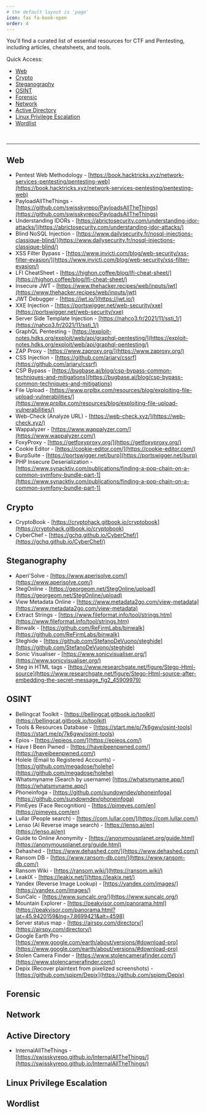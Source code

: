 ```yaml
---
# the default layout is 'page'
icon: fas fa-book-open
order: 4
---
```


You'll find a curated list of essential resources for CTF and Pentesting, including articles, cheatsheets, and tools.


Quick Access:

- <a href="#web">Web</a>
- <a href="#crypto">Crypto</a>
- <a href="#steganography">Steganography</a>
- <a href="#osint">OSINT</a>
- <a href="#forensic">Forensic</a>
- <a href="#network">Network</a>
- <a href="#active-directory">Active Directory</a>
- <a href="#linux-privilege-escalation">Linux Privilege Escalation</a>
- <a href="#wordlist">Wordlist</a>


<br>

_____________________________________________________



## Web

- Pentest Web Methodology - [https://book.hacktricks.xyz/network-services-pentesting/pentesting-web](https://book.hacktricks.xyz/network-services-pentesting/pentesting-web)
- PayloadAllTheThings - [https://github.com/swisskyrepo/PayloadsAllTheThings](https://github.com/swisskyrepo/PayloadsAllTheThings)
- Understanding IDORs - [https://abrictosecurity.com/understanding-idor-attacks/](https://abrictosecurity.com/understanding-idor-attacks/)
- Blind NoSQL Injection - [https://www.dailysecurity.fr/nosql-injections-classique-blind/](https://www.dailysecurity.fr/nosql-injections-classique-blind/)
- XSS Filter Bypass - [https://www.invicti.com/blog/web-security/xss-filter-evasion/](https://www.invicti.com/blog/web-security/xss-filter-evasion/)
- LFI CheatSheet - [https://highon.coffee/blog/lfi-cheat-sheet/](https://highon.coffee/blog/lfi-cheat-sheet/)
- Insecure JWT - [https://www.thehacker.recipes/web/inputs/jwt](https://www.thehacker.recipes/web/inputs/jwt)
- JWT Debugger - [https://jwt.io/](https://jwt.io/)
- XXE Injection - [https://portswigger.net/web-security/xxe](https://portswigger.net/web-security/xxe)
- Server Side Template Injection - [https://nahco3.fr/2021/11/ssti_1/](https://nahco3.fr/2021/11/ssti_1/)
- GraphQL Pentesting - [https://exploit-notes.hdks.org/exploit/web/api/graphql-pentesting/](https://exploit-notes.hdks.org/exploit/web/api/graphql-pentesting/)
- ZAP Proxy - [https://www.zaproxy.org/](https://www.zaproxy.org/)
- CSS Injection - [https://github.com/ariary/cssrf](https://github.com/ariary/cssrf)
- CSP Bypass - [https://bugbase.ai/blog/csp-bypass-common-techniques-and-mitigations](https://bugbase.ai/blog/csp-bypass-common-techniques-and-mitigations)
- File Upload - [https://www.prplbx.com/resources/blog/exploiting-file-upload-vulnerabilities/](https://www.prplbx.com/resources/blog/exploiting-file-upload-vulnerabilities/)
- Web-Check (Analyze URL) - [https://web-check.xyz/](https://web-check.xyz/)
- Wappalyzer - [https://www.wappalyzer.com/](https://www.wappalyzer.com/)
- FoxyProxy - [https://getfoxyproxy.org/](https://getfoxyproxy.org/)
- Cookie Editor - [https://cookie-editor.com/](https://cookie-editor.com/)
- BurpSuite - [https://portswigger.net/burp](https://portswigger.net/burp)
- PHP Insecure Deserialization - [https://www.synacktiv.com/publications/finding-a-pop-chain-on-a-common-symfony-bundle-part-1](https://www.synacktiv.com/publications/finding-a-pop-chain-on-a-common-symfony-bundle-part-1)

## Crypto

- CryptoBook - [https://cryptohack.gitbook.io/cryptobook](https://cryptohack.gitbook.io/cryptobook)
- CyberChef - [https://gchq.github.io/CyberChef/](https://gchq.github.io/CyberChef/)

## Steganography

- Aperi'Solve - [https://www.aperisolve.com/](https://www.aperisolve.com/)
- StegOnline - [https://georgeom.net/StegOnline/upload](https://georgeom.net/StegOnline/upload)
- View Metadata Online - [https://www.metadata2go.com/view-metadata](https://www.metadata2go.com/view-metadata)
- Extract Strings - [https://www.fileformat.info/tool/strings.htm](https://www.fileformat.info/tool/strings.htm)
- Binwalk - [https://github.com/ReFirmLabs/binwalk](https://github.com/ReFirmLabs/binwalk)
- Steghide - [https://github.com/StefanoDeVuono/steghide](https://github.com/StefanoDeVuono/steghide)
- Sonic Visualiser - [https://www.sonicvisualiser.org/](https://www.sonicvisualiser.org/)
- Steg in HTML tags - [https://www.researchgate.net/figure/Stego-Html-source](https://www.researchgate.net/figure/Stego-Html-source-after-embedding-the-secret-message_fig2_45909979)

## OSINT

- Bellingcat Toolkit - [https://bellingcat.gitbook.io/toolkit](https://bellingcat.gitbook.io/toolkit)
- Tools & Resources Database - [https://start.me/p/7k6gwv/osint-tools](https://start.me/p/7k6gwv/osint-tools)
- Epios - [https://epieos.com/](https://epieos.com/)
- Have I Been Pwned - [https://haveibeenpwned.com/](https://haveibeenpwned.com/)
- Holele (Email to Registered Accounts) - [https://github.com/megadose/holehe](https://github.com/megadose/holehe)
- Whatsmyname (Search by username) [https://whatsmyname.app/](https://whatsmyname.app/)
- Phoneinfoga - [https://github.com/sundowndev/phoneinfoga](https://github.com/sundowndev/phoneinfoga)
- PimEyes (Face Recognition) - [https://pimeyes.com/en](https://pimeyes.com/en)
- Lullar (People search) - [https://com.lullar.com/](https://com.lullar.com/)
- Lenso (AI Reverse image search) - [https://lenso.ai/en](https://lenso.ai/en)
- Guide to Online Anonymity - [https://anonymousplanet.org/guide.html](https://anonymousplanet.org/guide.html)
- Dehashed - [https://www.dehashed.com/](https://www.dehashed.com/)
- Ransom DB - [https://www.ransom-db.com/](https://www.ransom-db.com/)
- Ransom Wiki - [https://ransom.wiki/](https://ransom.wiki/)
- LeakIX - [https://leakix.net/](https://leakix.net/)
- Yandex (Reverse Image Lookup) -  [https://yandex.com/images/](https://yandex.com/images/)
- SunCalc - [https://www.suncalc.org/](https://www.suncalc.org/)
- Mountain Explorer - [https://peakvisor.com/panorama.html](https://peakvisor.com/panorama.html?lat=45.9420159&lng=7.8699421&alt=4598)
- Server status map - [https://airspy.com/directory/](https://airspy.com/directory/)
- Google Earth Pro - [https://www.google.com/earth/about/versions/#download-pro](https://www.google.com/earth/about/versions/#download-pro)
- Stolen Camera Finder - [https://www.stolencamerafinder.com/](https://www.stolencamerafinder.com/)
- Depix (Recover plaintext from pixelized screenshots) - [https://github.com/spipm/Depix](https://github.com/spipm/Depix)

## Forensic

## Network

## Active Directory

- InternalAllTheThings - [https://swisskyrepo.github.io/InternalAllTheThings/](https://swisskyrepo.github.io/InternalAllTheThings/)

## Linux Privilege Escalation

## Wordlist